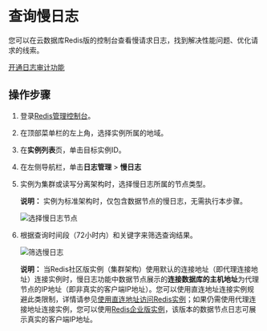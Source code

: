 # 查询慢日志

您可以在云数据库Redis版的控制台查看慢请求日志，找到解决性能问题、优化请求的线索。

[开通日志审计功能](/cn.zh-CN/数据采集/云产品日志采集/Redis日志/开通日志审计功能.md)

## 操作步骤

1.  登录[Redis管理控制台](https://kvstore.console.aliyun.com/)。

2.  在顶部菜单栏的左上角，选择实例所属的地域。

3.  在**实例列表**页，单击目标实例ID。

4.  在左侧导航栏，单击**日志管理** \> **慢日志**

5.  实例为集群或读写分离架构时，选择慢日志所属的节点类型。

    **说明：** 实例为标准架构时，仅包含数据节点的慢日志，无需执行本步骤。

    ![选择慢日志节点](https://static-aliyun-doc.oss-cn-hangzhou.aliyuncs.com/assets/img/zh-CN/2839459951/p136760.png)

6.  根据查询时间段（72小时内）和关键字来筛选查询结果。

    ![筛选慢日志](https://static-aliyun-doc.oss-cn-hangzhou.aliyuncs.com/assets/img/zh-CN/2839459951/p136756.png)

    **说明：** 当Redis社区版实例（集群架构）使用默认的连接地址（即代理连接地址）连接实例时，慢日志功能中数据节点展示的**连接数据库的主机地址**为代理节点的IP地址（即非真实的客户端IP地址）。您可以使用直连地址连接实例规避此类限制，详情请参见[使用直连地址访问Redis实例](/cn.zh-CN/用户指南/连接实例/使用直连地址访问Redis实例.md)；如果仍需使用代理连接地址连接实例，您可以使用[Redis企业版实例](/cn.zh-CN/产品简介/云数据库Redis企业版/企业版简介.md)，该版本的数据节点日志可展示真实的客户端IP地址。


